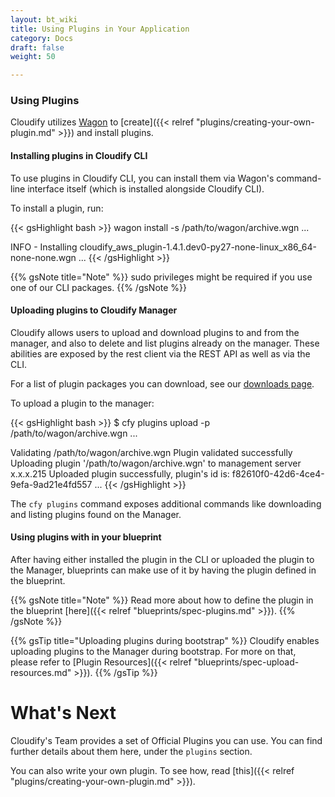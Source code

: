 ```yaml
---
layout: bt_wiki
title: Using Plugins in Your Application
category: Docs
draft: false
weight: 50

---
```


### Using Plugins

Cloudify utilizes [Wagon](http://github.com/cloudify-cosmo/wagon) to [create]({{< relref "plugins/creating-your-own-plugin.md" >}}) and install plugins.

#### Installing plugins in Cloudify CLI

To use plugins in Cloudify CLI, you can install them via Wagon's command-line interface itself (which is installed alongside Cloudify CLI).

To install a plugin, run:

{{< gsHighlight  bash  >}}
wagon install -s /path/to/wagon/archive.wgn
...

INFO - Installing cloudify_aws_plugin-1.4.1.dev0-py27-none-linux_x86_64-none-none.wgn
...
{{< /gsHighlight >}}

{{% gsNote title="Note" %}}
sudo privileges might be required if you use one of our CLI packages.
{{% /gsNote %}}

#### Uploading plugins to Cloudify Manager

Cloudify allows users to upload and download plugins to and from the manager, and also to delete and list plugins already on the manager. These abilities are exposed by the rest client via the REST API as well as via the CLI. 

For a list of plugin packages you can download, see our [downloads page](http://getcloudify.org/downloads/plugin-packages.html).

To upload a plugin to the manager:

{{< gsHighlight  bash  >}}
$ cfy plugins upload -p /path/to/wagon/archive.wgn
...

Validating /path/to/wagon/archive.wgn
Plugin validated successfully
Uploading plugin '/path/to/wagon/archive.wgn' to management server x.x.x.215
Uploaded plugin successfully, plugin's id is: f82610f0-42d6-4ce4-9efa-9ad21e4fd557
...
{{< /gsHighlight >}}

The `cfy plugins` command exposes additional commands like downloading and listing plugins found on the Manager.

#### Using plugins with in your blueprint

After having either installed the plugin in the CLI or uploaded the plugin to the Manager, blueprints can make use of it by having the plugin defined in the blueprint.

{{% gsNote title="Note" %}}
Read more about how to define the plugin in the blueprint [here]({{< relref "blueprints/spec-plugins.md" >}}).
{{% /gsNote %}}

{{% gsTip title="Uploading plugins during bootstrap" %}}
Cloudify enables uploading plugins to the Manager during bootstrap. For more on that, please refer to [Plugin Resources]({{< relref "blueprints/spec-upload-resources.md" >}}).
{{% /gsTip %}}

# What's Next

Cloudify's Team provides a set of Official Plugins you can use. You can find further details about them here, under the `plugins` section.

You can also write your own plugin. To see how, read [this]({{< relref "plugins/creating-your-own-plugin.md" >}}).
